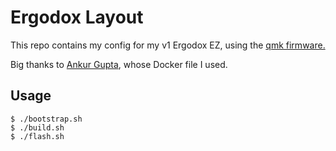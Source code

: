 # Ergodox Layout

This repo contains my config for my v1 Ergodox EZ, using the
[qmk firmware.](https://github.com/qmk/qmk_firmware)

Big thanks to [Ankur Gupta](https://github.com/agupta231/Ergodox-EZ-Setup), whose Docker file I used.

## Usage
````
$ ./bootstrap.sh
$ ./build.sh
$ ./flash.sh
````
